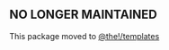 ## NO LONGER MAINTAINED

This package moved to [@the!/templates](https://www.npmjs.com/package/@the!/templates)
      